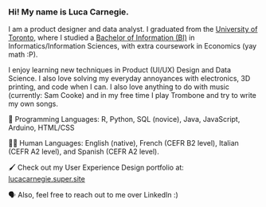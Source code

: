 ### Hi! My name is Luca Carnegie. 

I am a product designer and data analyst. I graduated from the [University of Toronto](https://www.utoronto.ca/), where I studied a [Bachelor of Information (BI)](https://ischool.utoronto.ca/bachelor-of-information/) in Informatics/Information Sciences, with extra coursework in Economics (yay math :P).

I enjoy learning new techniques in Product (UI/UX) Design and Data Science. I also love solving my everyday annoyances with electronics, 3D printing, and code when I can. I also love anything to do with music (currently: Sam Cooke) and in my free time I play Trombone and try to write my own songs. 

💾 Programming Languages: R, Python, SQL (novice), Java, JavaScript, Arduino, HTML/CSS

🧑🏻 Human Languages: English (native), French (CEFR B2 level), Italian (CEFR A2 level), and Spanish (CEFR A2 level). 

🖌️ Check out my User Experience Design portfolio at: [lucacarnegie.super.site](https://lucacarnegie.super.site/)

🗣️ Also, feel free to reach out to me over LinkedIn :)

